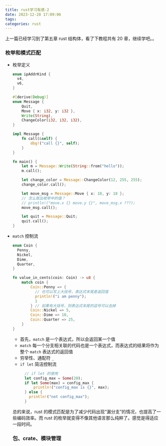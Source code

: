 ```yaml
---
title: rust学习有感-2
date: 2023-12-28 17:09:06
tags:
categories: rust
---
```


上一篇已经学习到了第五章 rust 结构体，看了下教程共有 20 章，继续学吧。。

### 枚举和模式匹配
- 枚举定义
  ```rust
  enum ipAddrKind {
    v4,
    v6,
  }

  #[derive(Debug)]
  enum Message {
      Quit,
      Move { x: i32, y: i32 },
      Write(String),
      ChangeColor(i32, i32, i32),
  }

  impl Message {
      fn call(&self) {
          dbg!("call {}", self);
      }
  }

  fn main() {
      let m = Message::Write(String::from("hello"));
      m.call();

      let change_color = Message::ChangeColor(12, 255, 255);
      change_color.call();

      let move_msg = Message::Move { x: 18, y: 18 };
      // 怎么取出枚举中的值？
      // println!("move.x {} move.y {}", move_msg.x ???);
      move_msg.call();

      let quit = Message::Quit;
      quit.call();
  }

  ```
- `match` 控制流
  ```rust
  enum Coin {
    Penny,
    Nickel,
    Dime,
    Quarter,
  }

  fn value_in_cents(coin: Coin) -> u8 {
      match coin {
          Coin::Penny => {
            // 也可以写上大括号，表达式末尾是返回值
            println!("i am penny");
            1
          } // 如果有大括号，则表达式末尾的逗号可以去掉
          Coin::Nickel => 5,
          Coin::Dime => 10,
          Coin::Quarter => 25,
      }
  }

  ```
  - 首先，`match` 是一个表达式，所以会返回某一个值
  - `match` 每一个分支相关联的代码也是一个表达式，而表达式的结果将作为整个 `match` 表达式的返回值
  - 穷举性、通配符 `_`
  - `if let` 简洁控制流
    ```rust
      // if let 的使用
      let config_max = Some(20);
      if let Some(max) = config_max {
          println!("config_max is {}", max);
      } else {
        println!("not config_max");
      }
    ```

  总的来说，rust 的模式匹配是为了减少代码出现“漏分支”的情况，也提高了一些编码效率。而 rust 的枚举就变得不像其他语言那么纯粹了。感觉是得适应一段时间。

  ### 包、crate、模块管理


